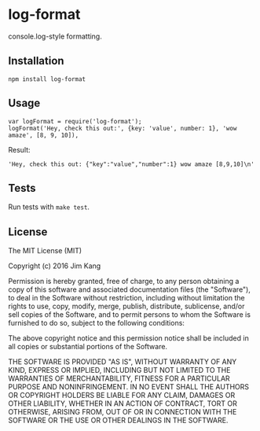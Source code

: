 log-format
==================

console.log-style formatting.

Installation
------------

    npm install log-format

Usage
-----

    var logFormat = require('log-format');
    logFormat('Hey, check this out:', {key: 'value', number: 1}, 'wow amaze', [8, 9, 10]),

Result:

    'Hey, check this out: {"key":"value","number":1} wow amaze [8,9,10]\n'


Tests
-----

Run tests with `make test`.

License
-------

The MIT License (MIT)

Copyright (c) 2016 Jim Kang

Permission is hereby granted, free of charge, to any person obtaining a copy
of this software and associated documentation files (the "Software"), to deal
in the Software without restriction, including without limitation the rights
to use, copy, modify, merge, publish, distribute, sublicense, and/or sell
copies of the Software, and to permit persons to whom the Software is
furnished to do so, subject to the following conditions:

The above copyright notice and this permission notice shall be included in
all copies or substantial portions of the Software.

THE SOFTWARE IS PROVIDED "AS IS", WITHOUT WARRANTY OF ANY KIND, EXPRESS OR
IMPLIED, INCLUDING BUT NOT LIMITED TO THE WARRANTIES OF MERCHANTABILITY,
FITNESS FOR A PARTICULAR PURPOSE AND NONINFRINGEMENT. IN NO EVENT SHALL THE
AUTHORS OR COPYRIGHT HOLDERS BE LIABLE FOR ANY CLAIM, DAMAGES OR OTHER
LIABILITY, WHETHER IN AN ACTION OF CONTRACT, TORT OR OTHERWISE, ARISING FROM,
OUT OF OR IN CONNECTION WITH THE SOFTWARE OR THE USE OR OTHER DEALINGS IN
THE SOFTWARE.
